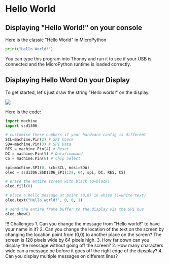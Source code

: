 # Hello World

## Displaying "Hello World!" on your console

Here is the classic "Hello World" in MicroPython

```py
print("Hello World!")
```

You can type this program into Thonny and run it to see if your USB is connected and the MicroPython runtime is loaded correctly.

## Displaying Hello Word On your Display

To get started, let's just draw the string "Hello world!" on the display.

![](./hello-world.jpg)

Here is the code:

```py
import machine
import ssd1306

# customise these numbers if your hardware config is different
SCL=machine.Pin(2) # SPI CLock
SDA=machine.Pin(3) # SPI Data
RES = machine.Pin(4) # Reset
DC = machine.Pin(5) # Data/command
CS = machine.Pin(6) # Chip Select

spi=machine.SPI(0, sck=SCL, mosi=SDA)
oled = ssd1306.SSD1306_SPI(128, 64, spi, DC, RES, CS)

# erase the entire screen with black (0=black)
oled.fill(0)

# place a hello message at point (0,0) in white (1=white text)
oled.text("Hello world!", 0, 0, 1)

# send the entire frame buffer to the display via the SPI bus
oled.show()
```

!!! Challenges
    1. Can you change the message from "Hello world!" to have your name in it?
    2. Can you change the location of the text on the screen by changing the location point from (0,0) to another place on the screen?  The screen is 128 pixels wide by 64 pixels high.
    3. How far down can you display the message without going off the screen?
    2. How many characters wide can a message be before it goes off the right edge of the dipsplay?
    4. Can you display multiple messages on different lines?